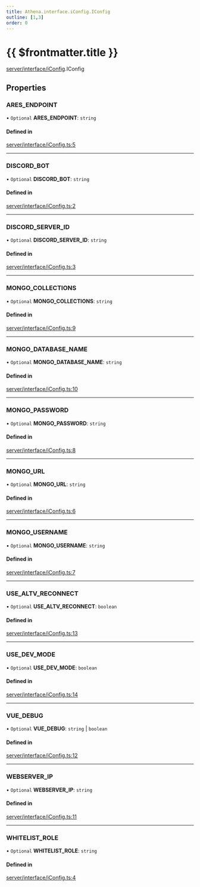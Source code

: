 ```yaml
---
title: Athena.interface.iConfig.IConfig
outline: [1,3]
order: 0
---
```


# {{ $frontmatter.title }}


[server/interface/iConfig](../modules/server_interface_iConfig.md).IConfig

## Properties

### ARES\_ENDPOINT

• `Optional` **ARES\_ENDPOINT**: `string`

#### Defined in

[server/interface/iConfig.ts:5](https://github.com/Stuyk/altv-athena/blob/2435881/src/core/server/interface/iConfig.ts#L5)

___

### DISCORD\_BOT

• `Optional` **DISCORD\_BOT**: `string`

#### Defined in

[server/interface/iConfig.ts:2](https://github.com/Stuyk/altv-athena/blob/2435881/src/core/server/interface/iConfig.ts#L2)

___

### DISCORD\_SERVER\_ID

• `Optional` **DISCORD\_SERVER\_ID**: `string`

#### Defined in

[server/interface/iConfig.ts:3](https://github.com/Stuyk/altv-athena/blob/2435881/src/core/server/interface/iConfig.ts#L3)

___

### MONGO\_COLLECTIONS

• `Optional` **MONGO\_COLLECTIONS**: `string`

#### Defined in

[server/interface/iConfig.ts:9](https://github.com/Stuyk/altv-athena/blob/2435881/src/core/server/interface/iConfig.ts#L9)

___

### MONGO\_DATABASE\_NAME

• `Optional` **MONGO\_DATABASE\_NAME**: `string`

#### Defined in

[server/interface/iConfig.ts:10](https://github.com/Stuyk/altv-athena/blob/2435881/src/core/server/interface/iConfig.ts#L10)

___

### MONGO\_PASSWORD

• `Optional` **MONGO\_PASSWORD**: `string`

#### Defined in

[server/interface/iConfig.ts:8](https://github.com/Stuyk/altv-athena/blob/2435881/src/core/server/interface/iConfig.ts#L8)

___

### MONGO\_URL

• `Optional` **MONGO\_URL**: `string`

#### Defined in

[server/interface/iConfig.ts:6](https://github.com/Stuyk/altv-athena/blob/2435881/src/core/server/interface/iConfig.ts#L6)

___

### MONGO\_USERNAME

• `Optional` **MONGO\_USERNAME**: `string`

#### Defined in

[server/interface/iConfig.ts:7](https://github.com/Stuyk/altv-athena/blob/2435881/src/core/server/interface/iConfig.ts#L7)

___

### USE\_ALTV\_RECONNECT

• `Optional` **USE\_ALTV\_RECONNECT**: `boolean`

#### Defined in

[server/interface/iConfig.ts:13](https://github.com/Stuyk/altv-athena/blob/2435881/src/core/server/interface/iConfig.ts#L13)

___

### USE\_DEV\_MODE

• `Optional` **USE\_DEV\_MODE**: `boolean`

#### Defined in

[server/interface/iConfig.ts:14](https://github.com/Stuyk/altv-athena/blob/2435881/src/core/server/interface/iConfig.ts#L14)

___

### VUE\_DEBUG

• `Optional` **VUE\_DEBUG**: `string` \| `boolean`

#### Defined in

[server/interface/iConfig.ts:12](https://github.com/Stuyk/altv-athena/blob/2435881/src/core/server/interface/iConfig.ts#L12)

___

### WEBSERVER\_IP

• `Optional` **WEBSERVER\_IP**: `string`

#### Defined in

[server/interface/iConfig.ts:11](https://github.com/Stuyk/altv-athena/blob/2435881/src/core/server/interface/iConfig.ts#L11)

___

### WHITELIST\_ROLE

• `Optional` **WHITELIST\_ROLE**: `string`

#### Defined in

[server/interface/iConfig.ts:4](https://github.com/Stuyk/altv-athena/blob/2435881/src/core/server/interface/iConfig.ts#L4)
